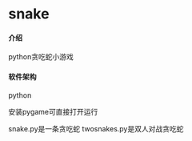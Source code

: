# snake

#### 介绍
python贪吃蛇小游戏

#### 软件架构
python

安装pygame可直接打开运行

snake.py是一条贪吃蛇
twosnakes.py是双人对战贪吃蛇


